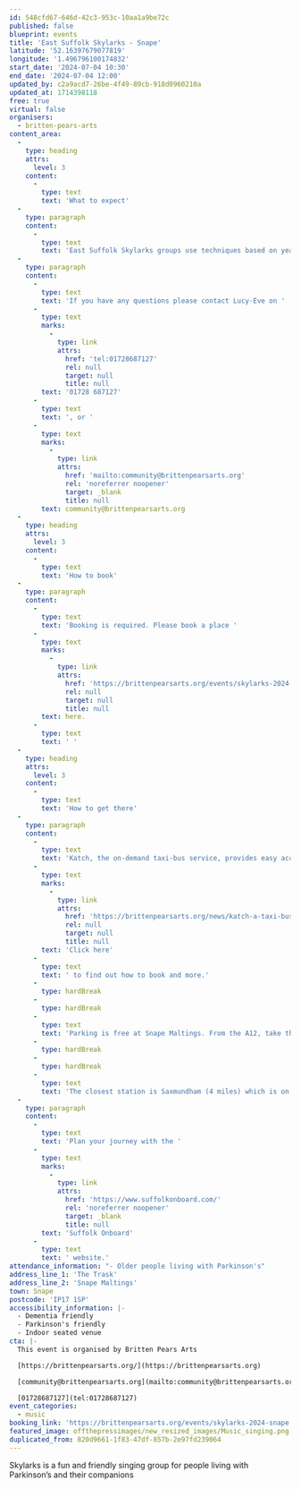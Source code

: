 ```yaml
---
id: 548cfd67-646d-42c3-953c-10aa1a9be72c
published: false
blueprint: events
title: 'East Suffolk Skylarks - Snape'
latitude: '52.16397679077819'
longitude: '1.496796100174832'
start_date: '2024-07-04 10:30'
end_date: '2024-07-04 12:00'
updated_by: c2a9acd7-26be-4f49-89cb-918d0960210a
updated_at: 1714398118
free: true
virtual: false
organisers:
  - britten-pears-arts
content_area:
  -
    type: heading
    attrs:
      level: 3
    content:
      -
        type: text
        text: 'What to expect'
  -
    type: paragraph
    content:
      -
        type: text
        text: 'East Suffolk Skylarks groups use techniques based on years of research to help those with Parkinson’s to maintain or improve their psychological and physical wellbeing through taking part in regular singing activity.'
  -
    type: paragraph
    content:
      -
        type: text
        text: 'If you have any questions please contact Lucy-Eve on '
      -
        type: text
        marks:
          -
            type: link
            attrs:
              href: 'tel:01728687127'
              rel: null
              target: null
              title: null
        text: '01728 687127'
      -
        type: text
        text: ', or '
      -
        type: text
        marks:
          -
            type: link
            attrs:
              href: 'mailto:community@brittenpearsarts.org'
              rel: 'noreferrer noopener'
              target: _blank
              title: null
        text: community@brittenpearsarts.org
  -
    type: heading
    attrs:
      level: 3
    content:
      -
        type: text
        text: 'How to book'
  -
    type: paragraph
    content:
      -
        type: text
        text: 'Booking is required. Please book a place '
      -
        type: text
        marks:
          -
            type: link
            attrs:
              href: 'https://brittenpearsarts.org/events/skylarks-2024-snape'
              rel: null
              target: null
              title: null
        text: here.
      -
        type: text
        text: ' '
  -
    type: heading
    attrs:
      level: 3
    content:
      -
        type: text
        text: 'How to get there'
  -
    type: paragraph
    content:
      -
        type: text
        text: 'Katch, the on-demand taxi-bus service, provides easy access to Snape Maltings, connecting it to the towns of Framlingham, Parham, Hacheston, Wickham Market, Wickham Market Railway Station at Campsea Ashe, and Tunstall. '
      -
        type: text
        marks:
          -
            type: link
            attrs:
              href: 'https://brittenpearsarts.org/news/katch-a-taxi-bus-to-snape-maltings'
              rel: null
              target: null
              title: null
        text: 'Click here'
      -
        type: text
        text: ' to find out how to book and more.'
      -
        type: hardBreak
      -
        type: hardBreak
      -
        type: text
        text: 'Parking is free at Snape Maltings. From the A12, take the A1094 signposted towards Snape Maltings. Turn right at Snape Church onto the B1069, then continue through the village of Snape before turning left into Snape Maltings (postcode IP17 1SP).'
      -
        type: hardBreak
      -
        type: hardBreak
      -
        type: text
        text: 'The closest station is Saxmundham (4 miles) which is on the East Suffolk Ipswich – Lowestoft train line. Wickham Market station (6 miles) is located in Campsea Ash on the same line.'
  -
    type: paragraph
    content:
      -
        type: text
        text: 'Plan your journey with the '
      -
        type: text
        marks:
          -
            type: link
            attrs:
              href: 'https://www.suffolkonboard.com/'
              rel: 'noreferrer noopener'
              target: _blank
              title: null
        text: 'Suffolk Onboard'
      -
        type: text
        text: ' website.'
attendance_information: "- Older people living with Parkinson's"
address_line_1: 'The Trask'
address_line_2: 'Snape Maltings'
town: Snape
postcode: 'IP17 1SP'
accessibility_information: |-
  - Dementia friendly
  - Parkinson's friendly
  - Indoor seated venue
cta: |-
  This event is organised by Britten Pears Arts

  [https://brittenpearsarts.org/](https://brittenpearsarts.org)

  [community@brittenpearsarts.org](mailto:community@brittenpearsarts.org)

  [01728687127](tel:01728687127)
event_categories:
  - music
booking_link: 'https://brittenpearsarts.org/events/skylarks-2024-snape'
featured_image: offthepressimages/new_resized_images/Music_singing.png
duplicated_from: 820d9661-1f83-47df-857b-2e97fd239064
---
```

Skylarks is a fun and friendly singing group for people living with Parkinson’s and their companions